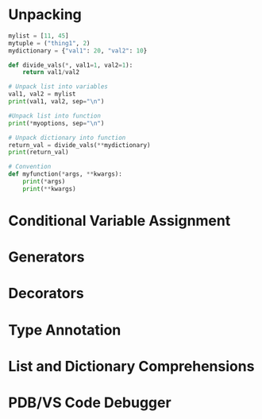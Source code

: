 # Unpacking

```python
mylist = [11, 45]
mytuple = ("thing1", 2)
mydictionary = {"val1": 20, "val2": 10}

def divide_vals(*, val1=1, val2=1):
	return val1/val2

# Unpack list into variables
val1, val2 = mylist
print(val1, val2, sep="\n")

#Unpack list into function
print(*myoptions, sep="\n")

# Unpack dictionary into function
return_val = divide_vals(**mydictionary)
print(return_val)

# Convention
def myfunction(*args, **kwargs):
	print(*args)
	print(**kwargs)
```

# Conditional Variable Assignment

# Generators

# Decorators

# Type Annotation

# List and Dictionary Comprehensions

# PDB/VS Code Debugger

